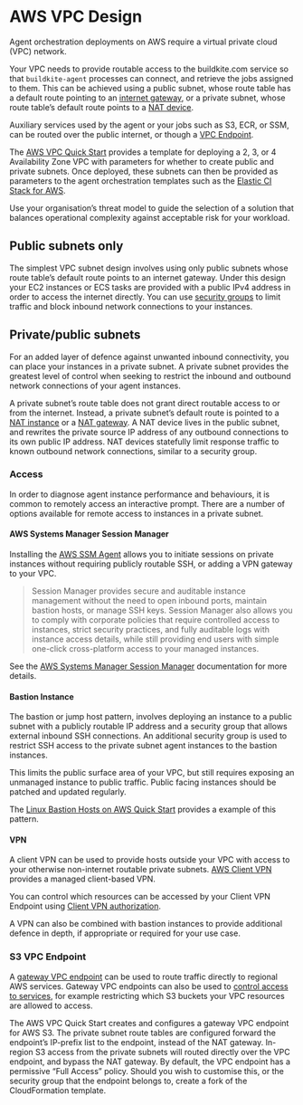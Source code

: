 # AWS VPC Design

Agent orchestration deployments on AWS require a virtual private cloud (VPC)
network.

Your VPC needs to provide routable access to the buildkite.com service
so that `buildkite-agent` processes can connect, and retrieve the jobs assigned
to them. This can be achieved using a public subnet, whose route table has a
default route pointing to an [internet gateway](https://docs.aws.amazon.com/vpc/latest/userguide/VPC_Internet_Gateway.html),
or a private subnet, whose route table’s default route points to a
[NAT device](https://docs.aws.amazon.com/vpc/latest/userguide/vpc-nat.html).

Auxiliary services used by the agent or your jobs such as S3, ECR, or SSM,
can be routed over the public internet, or though a
[VPC Endpoint](https://docs.aws.amazon.com/vpc/latest/privatelink/vpc-endpoints.html).

The [AWS VPC Quick Start](https://aws.amazon.com/quickstart/architecture/vpc/)
provides a template for deploying a 2, 3, or 4 Availability Zone VPC with
parameters for whether to create public and private subnets. Once deployed,
these subnets can then be provided as parameters to the agent orchestration
templates such as the [Elastic CI Stack for AWS](/docs/agent/v3/elastic_ci_aws).

Use your organisation’s threat model to guide the selection of a solution that
balances operational complexity against acceptable risk for your workload.

## Public subnets only

The simplest VPC subnet design involves using only public subnets whose route
table’s default route points to an internet gateway. Under this design your EC2
instances or ECS tasks are provided with a public IPv4 address in order to
access the internet directly. You can use
[security groups](https://docs.aws.amazon.com/vpc/latest/userguide/VPC_SecurityGroups.html)
to limit traffic and block inbound network connections to your instances.

## Private/public subnets

For an added layer of defence against unwanted inbound connectivity, you can
place your instances in a private subnet. A private subnet provides the greatest
level of control when seeking to restrict the inbound and outbound network
connections of your agent instances.

A private subnet’s route table does not grant direct routable access to or from
the internet. Instead, a private subnet’s default route is pointed to a
[NAT instance](https://docs.aws.amazon.com/vpc/latest/userguide/VPC_NAT_Instance.html)
or a [NAT gateway](https://docs.aws.amazon.com/vpc/latest/userguide/vpc-nat-gateway.html).
A NAT device lives in the public subnet, and rewrites the private source IP
address of any outbound connections to its own public IP address. NAT devices
statefully limit response traffic to known outbound network connections,
similar to a security group.

### Access

In order to diagnose agent instance performance and behaviours, it is common
to remotely access an interactive prompt. There are a number of options
available for remote access to instances in a private subnet.

#### AWS Systems Manager Session Manager

Installing the [AWS SSM Agent](https://docs.aws.amazon.com/systems-manager/latest/userguide/ssm-agent.html)
allows you to initiate sessions on private instances without requiring publicly
routable SSH, or adding a VPN gateway to your VPC.

> Session Manager provides secure and auditable instance management without the need to open inbound ports, maintain bastion hosts, or manage SSH keys. Session Manager also allows you to comply with corporate policies that require controlled access to instances, strict security practices, and fully auditable logs with instance access details, while still providing end users with simple one-click cross-platform access to your managed instances.

See the [AWS Systems Manager Session Manager](https://docs.aws.amazon.com/systems-manager/latest/userguide/session-manager.html) documentation for more details.

#### Bastion Instance

The bastion or jump host pattern, involves deploying an instance to a public
subnet with a publicly routable IP address and a security group that allows
external inbound SSH connections. An additional security group is used to
restrict SSH access to the private subnet agent instances to the bastion
instances.

This limits the public surface area of your VPC, but still requires exposing
an unmanaged instance to public traffic. Public facing instances should be
patched and updated regularly.

The [Linux Bastion Hosts on AWS Quick Start](https://aws.amazon.com/quickstart/architecture/linux-bastion/)
provides a example of this pattern.

#### VPN

A client VPN can be used to provide hosts outside your VPC with access to your
otherwise non-internet routable private subnets.
[AWS Client VPN](https://docs.aws.amazon.com/vpn/latest/clientvpn-admin/what-is.html)
provides a managed client-based VPN.

You can control which resources can be accessed by your Client VPN Endpoint
using [Client VPN authorization](https://docs.aws.amazon.com/vpn/latest/clientvpn-admin/client-authorization.html).

A VPN can also be combined with bastion instances to provide additional defence
in depth, if appropriate or required for your use case.

### S3 VPC Endpoint

A [gateway VPC endpoint](https://docs.aws.amazon.com/vpc/latest/privatelink/vpce-gateway.html)
can be used to route traffic directly to regional AWS services. Gateway VPC
endpoints can also be used to [control access to services](https://docs.aws.amazon.com/vpc/latest/privatelink/vpc-endpoints-access.html), for example restricting which S3 buckets
your VPC resources are allowed to access.

The AWS VPC Quick Start creates and configures a gateway VPC endpoint for AWS
S3. The private subnet route tables are configured forward the endpoint’s
IP-prefix list to the endpoint, instead of the NAT gateway. In-region S3 access
from the private subnets will routed directly over the VPC endpoint, and bypass
the NAT gateway. By default, the VPC endpoint has a permissive “Full Access”
policy. Should you wish to customise this, or the security group that the
endpoint belongs to, create a fork of the CloudFormation template.
